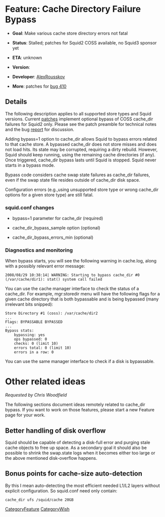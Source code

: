 # Feature: Cache Directory Failure Bypass

  - **Goal**: Make various cache store directory errors not fatal

  - **Status**: Stalled; patches for Squid2 COSS available, no Squid3
    sponsor yet

  - **ETA**: unknown

  - **Version**:

  - **Developer**:
    [AlexRousskov](/AlexRousskov)

  - **More**: patches for
    [bug 410](https://bugs.squid-cache.org/show_bug.cgi?id=410)

## Details

The following description applies to all supported store types and Squid
versions. Current
[patches](http://bugs.squid-cache.org/attachment.cgi?bugid=410&action=viewall)
implement optional bypass of COSS cache_dir failures for Squid2 only.
Please see the patch preamble for technical notes and the bug
[report](https://bugs.squid-cache.org/show_bug.cgi?id=410) for
discussion.

Adding bypass=1 option to cache_dir allows Squid to bypass errors
related to that cache store. A bypassed cache_dir does not store misses
and does not load hits. Its state may be corrupted, requiring a dirty
rebuild. However, Squid should keep running, using the remaining cache
directories (if any). Once triggered, cache_dir bypass lasts until
Squid is stopped. Squid never starts in a bypass mode.

Bypass code considers cache swap state failures as cache_dir failures,
even if the swap state file resides outside of cache_dir disk space.

Configuration errors (e.g.,using unsupported store type or wrong
cache_dir options for a given store type) are still fatal.

### squid.conf changes

  - bypass=1 parameter for cache_dir (required)

  - cache_dir_bypass_sample option (optional)

  - cache_dir_bypass_errors_min (optional)

### Diagnostics and monitoring

When bypass starts, you will see the following warning in cache.log,
along with a possibly relevant error message:

    2008/08/29 10:38:14| WARNING: Starting to bypass cache_dir #0
    (/var/cache/dir1): stat() system call failed

You can use the cache manager interface to check the status of a
cache_dir. For example, mgr:storedir menu will have the following flags
for a given cache directory that is both bypassable and is being
bypassed (many irrelevant bits snipped):

    Store Directory #1 (coss): /var/cache/dir2
    ...
    Flags: BYPASSABLE BYPASSED
    ...
    Bypass stats:
        bypassing: yes
        ops bypassed: 0
        checks: 0 (limit 10)
        errors total: 0 (limit 10)
        errors in a row: 0

You can use the same manager interface to check if a disk is bypassable.

# Other related ideas

*Requested by Chris Woodfield*

The following sections document ideas remotely related to cache_dir
bypass. If you want to work on those features, please start a new
Feature page for your work.

## Better handling of disk overflow

Squid should be capable of detecting a disk-full error and purging stale
cache objects to free up space. As a secondary goal it should also be
possible to shrink the swap.state logs when it becomes either too large
or the above mentioned disk-overflow happens.

## Bonus points for cache-size auto-detection

By this I mean auto-detecting the most efficient needed L1/L2 layers
without explicit configuration. So squid.conf need only contain:

    cache_dir ufs /squid/cache 20GB

[CategoryFeature](/CategoryFeature)
[CategoryWish](/CategoryWish)
